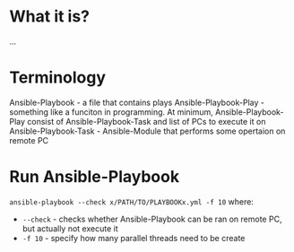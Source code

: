 # What it is?

...

# Terminology

Ansible-Playbook - a file that contains plays
Ansible-Playbook-Play - something like a funciton in programming. At minimum, Ansible-Playbook-Play consist of Ansible-Playbook-Task and list of PCs to execute it on
Ansible-Playbook-Task - Ansible-Module that performs some opertaion on remote PC

# Run Ansible-Playbook

`ansible-playbook --check x/PATH/TO/PLAYBOOKx.yml -f 10` where:
* `--check` - checks whether Ansible-Playbook can be ran on remote PC, but actually not execute it
* `-f 10` - specify how many parallel threads need to be create